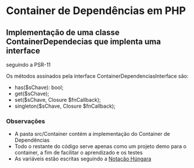 # Container de Dependências em PHP

## Implementação de uma classe ContainerDependecias que implenta uma interface

seguindo a PSR-11

Os métodos assinados pela interface ContainerDependenciasInterface são:

* has($sChave): bool;
* get($sChave);
* set($sChave, Closure $fnCallback);
* singleton($sChave, Closure $fnCallback);

<!-- TODO: colocar print das assinaturas -->

### Observações

* A pasta src/Container contém a implementação do Container de Dependências
* Todo o restante do código serve apenas como um projeto demo para o container, a fim de facilitar o aprendizado e os testes
* As variáveis estão escritas seguindo a [Notação Húngara](https://en.wikipedia.org/wiki/Hungarian_notation#Examples)
